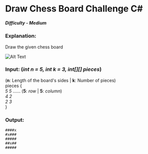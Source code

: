 # Draw Chess Board Challenge C#

##### Difficulty - *Medium*

### Explanation:

Draw the given chess board

![Alt Text](https://i.imgur.com/lHd470N.png)

### Input: (*int n = 5, int k = 3, int[][] pieces*)
(**n**: Length of the board's sides | **k**: Number of pieces) <br>
pieces { <br>
    *5 5* ...... (**5**: *row* | **5**: *column*)<br>
    *4 2* <br>
    *2 3* <br>
}

### Output:

```
####x
#x###
#####
##x##
#####
```

